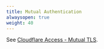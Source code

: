 ```yaml
---
title: Mutual Authentication
alwaysopen: true
weight: 40
---
```


See [Cloudflare Access - Mutual TLS](https://developers.cloudflare.com/access/service-auth/mtls/).
